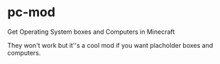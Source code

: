 # pc-mod
Get Operating System boxes and Computers in Minecraft

They won't work but it''s a cool mod if you want placholder boxes and computers.
